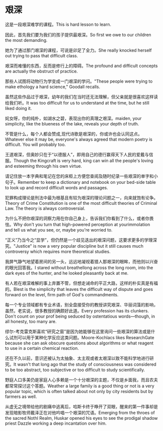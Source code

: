 # 艰深

<p><span class="chinese">这是一段艰深难学的课程。</span><span class="english">This is hard lesson to learn.</span></p>

<p><span class="chinese">因此，首先我们要为我们的孩子提供最艰深。</span><span class="english">So first we owe to our children the most demanding.</span></p>

<p><span class="chinese">她为了通过那门艰深的课程，可说是卯足了全力。</span><span class="english">She really knocked herself out trying to pass that difficult class.</span></p>

<p><span class="chinese">艰深而难懂的东西，反而是修行上的障碍。</span><span class="english">The profound and difficult concepts are actually the obstruct of practice.</span></p>

<p><span class="chinese">那些人试图将动物行为学变成一门艰深的学问。</span><span class="english">"These people were trying to make ethology a hard science," Goodall recalls.</span></p>

<p><span class="chinese">虽然这些作品过于艰深，幼年的我们在当时还无法理解，但父亲就是很喜欢这样读给我们听。</span><span class="english">It was too difficult for us to understand at the time, but he still liked doing it.</span></p>

<p><span class="chinese">姹女呀，你的纯朴，如湖水之碧，表现出你的真理之艰深。</span><span class="english">maiden, your simplicity, like the blueness of the lake, reveals your depth of truth.</span></p>

<p><span class="chinese">不管是什么，每个人都会赞成,现代诗歌是艰深的，你或许也会认同这点。</span><span class="english">Whatever else it may be, everyone's always agreed that modern poetry is difficult. You will probably too.</span></p>

<p><span class="chinese">王道艰深，但奥妙只在于“以德服人”，即用自己的德行赢得天下人民的爱戴与信服。</span><span class="english">Though the Kingcraft is very hard, king can win all the people's loving and esteeming through his own virtue.</span></p>

<p><span class="chinese">请记住放一本字典和笔记在您的床柜上方便您查阅及随时纪录一些艰深的单字和小句子。</span><span class="english">Remember to keep a dictionary and notebook on your bed-side table to look up and record difficult words and passages.</span></p>

<p><span class="chinese">犯罪构成理论是刑法中最为根基且有较为艰深的理论问题之一，向来就饱有论争。</span><span class="english">Theory of Crime Constitution is one of the most difficult theories of Criminal Law. The theory is always controversial.</span></p>

<p><span class="chinese">为什么不把你艰深的洞察力用在你自己身上，告诉我们你看到了什么，或者你畏怯。</span><span class="english">Why don't you turn that high-powered perception at yourimmolation and tell us what you see, or, maybe you're worried to.</span></p>

<p><span class="chinese">“正义”乃当今之“显学”，但仍然是一个歧见迭出的艰深问题，这要求更多的学理深究。</span><span class="english">"Justice" is now a very popular discipline but it still causes much controversy which requires more theoretical studies.</span></p>

<p><span class="chinese">我屏气静气地望着房间的另一头，远远地凝视着猎人那艰深的眼眸，而他则以兴奋的眼光回答我。</span><span class="english">I stared without breathellong across the long room, into the dark eyes of the hunter, and he looked pleasantly back at me.</span></p>

<p><span class="chinese">有人若在艰深难解的事上弃置不管，但想走诫命的平正大路，这样的朴实真是有福的。</span><span class="english">Blest is the simplicity that leaves the difficult way of dispute and goes forward on the level, firm path of God's commandments.</span></p>

<p><span class="chinese">每一个专业领域都有专业术语，别全盘接受你的教授讲究艰深、华丽词藻的影响，虽然，老实说，很多教授的确颇好此道。</span><span class="english">Every profession has its clunkers. Don't count on your prof being seduced by ostentatious words—though, in all honesty, too many are.</span></p>

<p><span class="chinese">缪尔-考克雷克斯喜欢“研究之窗”是因为她能够在这里询问一些艰深的算法或是什么试剂可以用于某种化学反应这类问题。</span><span class="english">Moore-Kochlacs likes ResearchGate because she can ask obscure questions about algorithms or what reagent to use in a certain chemical reaction.</span></p>

<p><span class="chinese">还在不久以前，意识还被认为太抽象、太主观或者太艰深以致不能科学地进行研究。</span><span class="english">It wasn't that long ago that the study of consciousness was considered to be too abstract, too subjective or too difficult to study scientifically.</span></p>

<p><span class="chinese">野庭人口多美仍是家庭人心多赖是一个十分艰深的主题，不仅是乡面我，而且农夫都常常探讨这个答题。</span><span class="english">Weather a large family is a good thing or not is a very popular topic, which is often talked about not only by city residents but by farmers as well.</span></p>

<p><span class="chinese">从虚无之境带给他的剧痛中逃离后，哈斯卡终于睁开了双眼，醒来的第一件事却是发现暗影牧师戴泽正在对他吟唱一个艰深的咒语。</span><span class="english">Emerging from the throes of the sacred Nothl Realm, Huskar opened his eyes to see the prodigal shadow priest Dazzle working a deep incantation over him.</span></p>

